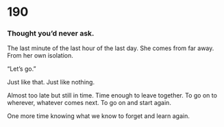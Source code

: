 # 190

### Thought you’d never ask.

The last minute of the last hour of the last day. She comes from far away. From her own isolation. 

“Let’s go.”

Just like that. Just like nothing.

Almost too late but still in time. Time enough to leave together. To go on to wherever, whatever comes next. To go on and start again.

One more time knowing what we know to forget and learn again.